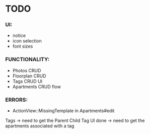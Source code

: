# TODO

### UI:
- notice
- icon selection
- font sizes

### FUNCTIONALITY:
 - Photos CRUD
 - Floorplan CRUD
 - Tags CRUD UI
 - Apartments CRUD flow
### ERRORS:
* ActionView::MissingTemplate in Apartments#edit


Tags
-> need to get the Parent Child Tag UI done
-> need to get the apartments associated with a tag